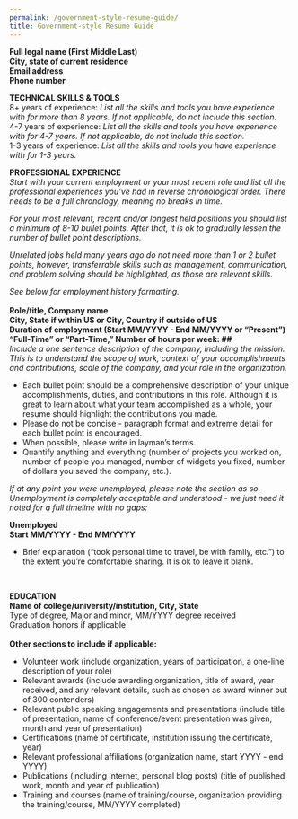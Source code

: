 ```yaml
---
permalink: /government-style-resume-guide/
title: Government-style Resume Guide
---
```


**Full legal name (First Middle Last)** <br>
**City, state of current residence** <br>
**Email address** <br>
**Phone number** <br>

**TECHNICAL SKILLS & TOOLS** <br>
8+ years of experience: *List all the skills and tools you have experience with for more than 8
years. If not applicable, do not include this section.* <br>
4-7 years of experience: *List all the skills and tools you have experience with for 4-7 years. If
not applicable, do not include this section.* <br>
1-3 years of experience: *List all the skills and tools you have experience with for 1-3 years.* <br>

**PROFESSIONAL EXPERIENCE** <br>
*Start with your current employment or your most recent role and list all the professional
experiences you’ve had in reverse chronological order. There needs to be a full chronology,
meaning no breaks in time.* <br>

*For your most relevant, recent and/or longest held positions you should list a minimum of 8-10
bullet points. After that, it is ok to gradually lessen the number of bullet point descriptions.* <br>

*Unrelated jobs held many years ago do not need more than 1 or 2 bullet points, however,
transferrable skills such as management, communication, and problem solving should be
highlighted, as those are relevant skills.* <br>

*See below for employment history formatting.*
<br>
<br>
**Role/title, Company name** <br>
**City, State if within US or City, Country if outside of US** <br>
**Duration of employment (Start MM/YYYY - End MM/YYYY or “Present”)** <br>
**“Full-Time” or “Part-Time,” Number of hours per week: ##** <br>
*Include a one sentence description of the company, including the mission. This is to understand
the scope of work, context of your accomplishments and contributions, scale of the company,
and your role in the organization.* <br>

- Each bullet point should be a comprehensive description of your unique
accomplishments, duties, and contributions in this role. Although it is great to learn about
what your team accomplished as a whole, your resume should highlight the contributions
you made. <br>
- Please do not be concise - paragraph format and extreme detail for each bullet point is
encouraged. <br>
- When possible, please write in layman’s terms. <br>
- Quantify anything and everything (number of projects you worked on, number of people
you managed, number of widgets you fixed, number of dollars you saved the company,
etc.). <br>

*If at any point you were unemployed, please note the section as so. Unemployment is
completely acceptable and understood - we just need it noted for a full timeline with no gaps:* <br>

**Unemployed** <br>
**Start MM/YYYY - End MM/YYYY** <br>
- Brief explanation (“took personal time to travel, be with family, etc.”) to the extent you’re
comfortable sharing. It is ok to leave it blank. <br>
<br>

**EDUCATION** <br>
**Name of college/university/institution, City, State** <br>
Type of degree, Major and minor, MM/YYYY degree received <br>
Graduation honors if applicable <br>
<br>
**Other sections to include if applicable:** <br>
- Volunteer work (include organization, years of participation, a one-line description of
your role) <br>
- Relevant awards (include awarding organization, title of award, year received, and any
relevant details, such as chosen as award winner out of 300 contenders) <br>
- Relevant public speaking engagements and presentations (include title of presentation,
name of conference/event presentation was given, month and year of presentation) <br>
- Certifications (name of certificate, institution issuing the certificate, year) <br>
- Relevant professional affiliations (organization name, start YYYY - end YYYY) <br>
- Publications (including internet, personal blog posts) (title of published work, month and
year of publication) <br>
- Training and courses (name of training/course, organization providing the
training/course, MM/YYYY completed) <br>
